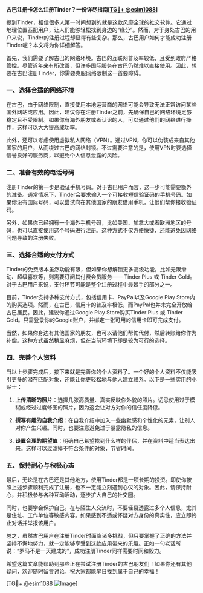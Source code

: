 **古巴注册卡怎么注册Tinder？一份详尽指南[[TG💪+ @esim1088](https://t.me/s/esim1088)]**

提到Tinder，相信很多人第一时间想到的就是这款风靡全球的社交软件。它通过地理位置匹配用户，让人们能够轻松找到身边的“缘分”。然而，对于身处古巴的用户来说，Tinder的注册过程却显得有些复杂。那么，古巴用户如何才能成功注册Tinder呢？本文将为你详细解答。

首先，我们需要了解古巴的网络环境。古巴的互联网普及率较低，且受到政府严格管控。尽管近年来有所改善，但许多国际服务在古巴仍然难以直接使用。因此，想要在古巴注册Tinder，你需要克服网络限制这一首要障碍。

### **一、选择合适的网络环境**

在古巴，由于网络限制，直接使用本地运营商的网络可能会导致无法正常访问某些国外网站或应用。因此，建议你在注册Tinder之前，先确保自己的网络环境足够稳定且不受限制。如果你有海外朋友或者认识的人，可以通过他们的网络进行操作，这样可以大大提高成功率。

此外，还可以考虑使用虚拟私人网络（VPN）。通过VPN，你可以伪装成来自其他国家的用户，从而绕过古巴的网络封锁。不过需要注意的是，使用VPN时要选择信誉良好的服务商，以避免个人信息泄露的风险。

### **二、准备有效的电话号码**

注册Tinder的第一步是验证手机号码。对于古巴用户而言，这一步可能需要额外的准备。通常情况下，Tinder会要求输入一个可接收短信验证码的手机号码。如果你没有国际号码，可以尝试向在其他国家的朋友借用手机，让他们帮你接收验证码。

另外，如果你已经拥有一个海外手机号码，比如美国、加拿大或者欧洲地区的号码，也可以直接使用这个号码进行注册。这种方式不仅方便快捷，还能避免因网络问题导致的注册失败。

### **三、选择合适的支付方式**

Tinder的免费版本虽然功能有限，但如果你想解锁更多高级功能，比如无限滑动、超级喜欢等，则需要订阅其付费会员服务—— Tinder Plus 或 Tinder Gold。对于古巴用户来说，支付环节可能是整个注册过程中最棘手的部分之一。

目前，Tinder支持多种支付方式，包括信用卡、PayPal以及Google Play Store内的购买选项。然而，在古巴，信用卡的普及率极低，而PayPal也并未完全开放给古巴居民。因此，建议你通过Google Play Store购买Tinder Plus 或 Tinder Gold。只需登录你的Google账户，并绑定一张可用的信用卡即可完成支付。

当然，如果你身边有其他国家的朋友，也可以请他们帮忙代付，然后转账给你作为补偿。这种方式虽然稍显麻烦，但在当前环境下却是较为可行的选择。

### **四、完善个人资料**

当以上步骤完成后，接下来就是完善你的个人资料了。一个好的个人资料不仅能吸引更多的潜在匹配对象，还能让你更轻松地与他人建立联系。以下是一些实用的小贴士：

1. **上传清晰的照片**：选择几张高质量、真实反映你外貌的照片。切忌使用过于模糊或经过过度修图的照片，因为这会让对方对你的信任度降低。
   
2. **撰写有趣的自我介绍**：在自我介绍中加入一些幽默感和个性化的元素，让别人对你产生兴趣。同时，也要注意避免过于暴露隐私的信息。

3. **设置合理的期望值**：明确自己希望找到什么样的伴侣，并在资料中适当表达出来。这样可以过滤掉不符合条件的对象，节省时间。

### **五、保持耐心与积极心态**

最后，无论是在古巴还是其他地方，使用Tinder都是一项长期的投资。即使你按照上述步骤顺利完成了注册，也不一定能立刻遇到心仪的对象。因此，请保持耐心，并积极参与各种互动活动，逐步扩大自己的社交圈。

同时，也要学会保护自己。在与陌生人交流时，不要轻易透露过多个人信息，尤其是住址、工作单位等敏感内容。如果感到不适或怀疑对方身份的真实性，应立即终止对话并举报该用户。

总之，虽然古巴用户在注册Tinder时面临诸多挑战，但只要掌握了正确的方法并坚持不懈地努力，就一定能够享受到这款应用带来的乐趣。正如一句老话所说：“罗马不是一天建成的”，成功注册Tinder同样需要时间和毅力。

希望这篇文章能帮助到那些正在尝试注册Tinder的古巴朋友们！如果你还有其他疑问，欢迎随时留言讨论。祝大家都能早日找到属于自己的幸福！

[[TG💪+ @esim1088](https://t.me/s/esim1088) ![Image](https://i.postimg.cc/4NQfJmqS/Snipaste-2025-05-13-00-14-12.png)]